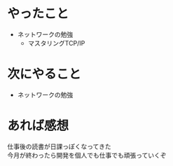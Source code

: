 # やったこと
* ネットワークの勉強
  * マスタリングTCP/IP
# 次にやること
* ネットワークの勉強
# あれば感想
仕事後の読書が日課っぽくなってきた  
今月が終わったら開発を個人でも仕事でも頑張っていくぞ

